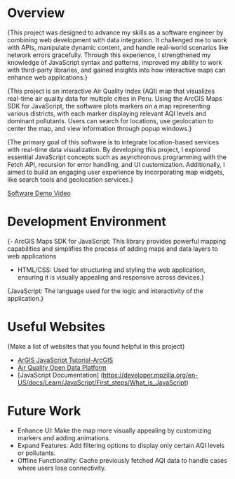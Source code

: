 # Overview

{This project was designed to advance my skills as a software engineer by combining web development with data integration. It challenged me to work with APIs, manipulate dynamic content, and handle real-world scenarios like network errors gracefully. Through this experience, I strengthened my knowledge of JavaScript syntax and patterns, improved my ability to work with third-party libraries, and gained insights into how interactive maps can enhance web applications.}

{This project is an interactive Air Quality Index (AQI) map that visualizes real-time air quality data for multiple cities in Peru. Using the ArcGIS Maps SDK for JavaScript, the software plots markers on a map representing various districts, with each marker displaying relevant AQI levels and dominant pollutants. Users can search for locations, use geolocation to center the map, and view information through popup windows.}

{The primary goal of this software is to integrate location-based services with real-time data visualization. By developing this project, I explored essential JavaScript concepts such as asynchronous programming with the Fetch API, recursion for error handling, and UI customization. Additionally, I aimed to build an engaging user experience by incorporating map widgets, like search tools and geolocation services.}


[Software Demo Video](https://youtu.be/pVK3vQ8uAI0)

# Development Environment

{- ArcGIS Maps SDK for JavaScript: This library provides powerful mapping capabilities and simplifies the process of adding maps and data layers to web applications
- HTML/CSS: Used for structuring and styling the web application, ensuring it is visually appealing and responsive across devices.}

{JavaScript: The language used for the logic and interactivity of the application.}

# Useful Websites

{Make a list of websites that you found helpful in this project}

- [ArGIS JavaScript Tutorial-ArcGIS](https://developers.arcgis.com/documentation/mapping-and-location-services/tutorials/)
- [Air Quality Open Data Platform](https://aqicn.org/data-platform/token-confirm/273bf6ec-fef6-4f7a-a319-e349a676b7d2)
- [JavaScript Documentation] (https://developer.mozilla.org/en-US/docs/Learn/JavaScript/First_steps/What_is_JavaScript)

# Future Work

- Enhance UI: Make the map more visually appealing by customizing markers and adding animations.
- Expand Features: Add filtering options to display only certain AQI levels or pollutants.
- Offline Functionality: Cache previously fetched AQI data to handle cases where users lose connectivity.